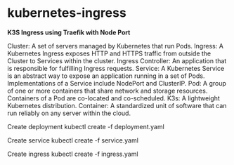 # kubernetes-ingress
**K3S Ingress using Traefik with Node Port**

Cluster: A set of servers managed by Kubernetes that run Pods.
Ingress: A Kubernetes Ingress exposes HTTP and HTTPS traffic from outside the Cluster to Services within the cluster.
Ingress Controller: An application that is responsible for fulfilling Ingress requests.
Service: A Kubernetes Service is an abstract way to expose an application running in a set of Pods. Implementations of a Service include NodePort and ClusterIP.
Pod: A group of one or more containers that share network and storage resources. Containers of a Pod are co-located and co-scheduled.
K3s: A lightweight Kubernetes distribution.
Container: A standardized unit of software that can run reliably on any server within the cloud.

Create deployment
kubectl create -f deployment.yaml

Create service
kubectl create -f service.yaml

Create ingress
kubectl create -f ingress.yaml

